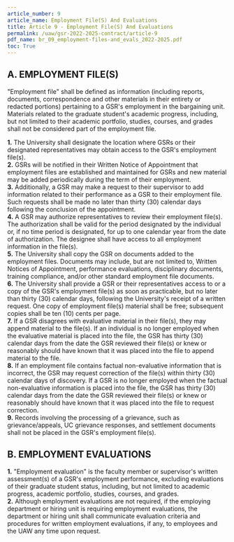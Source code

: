 ```yaml
---
article_number: 9
article_name: Employment File(S) And Evaluations 
title: Article 9 - Employment File(S) And Evaluations 
permalink: /uaw/gsr-2022-2025-contract/article-9
pdf_name: br_09_employment-files-and_evals_2022-2025.pdf
toc: True
---
```



## A.  EMPLOYMENT FILE(S)

"Employment file" shall be defined as information (including reports, documents, correspondence and other materials in their entirety or redacted portions) pertaining to a GSR's employment in the bargaining unit. Materials related to the graduate student's academic progress, including, but not limited to their academic portfolio, studies, courses, and grades shall not be considered part of the employment file.

<div class="lvl2"><b>1.</b> The University shall designate the location where GSRs or their designated representatives may obtain access to the GSR's employment file(s).</div>
<div class="lvl2"><b>2.</b> GSRs will be notified in their Written Notice of Appointment that employment files are established and maintained for GSRs and new material may be added periodically during the term of their employment.</div>
<div class="lvl2"><b>3.</b> Additionally, a GSR may make a request to their supervisor to add information related to their performance as a GSR to their employment file. Such requests shall be made no later than thirty (30) calendar days following the conclusion of the appointment.</div>
<div class="lvl2"><b>4.</b> A GSR may authorize representatives to review their employment file(s). The authorization shall be valid for the period designated by the individual or, if no time period is designated, for up to one calendar year from the date of authorization. The designee shall have access to all employment information in the file(s).</div>
<div class="lvl2"><b>5.</b> The University shall copy the GSR on documents added to the employment files. Documents may include, but are not limited to, Written Notices of Appointment, performance evaluations, disciplinary documents, training compliance, and/or other standard employment file documents.</div>
<div class="lvl2"><b>6.</b> The University shall provide a GSR or their representatives access to or a copy of the GSR's employment file(s) as soon as practicable, but no later than thirty (30) calendar days, following the University's receipt of a written request. One copy of employment file(s) material shall be free; subsequent copies shall be ten (10) cents per page.</div>
<div class="lvl2"><b>7.</b> If a GSR disagrees with evaluative material in their file(s), they may append material to the file(s). If an individual is no longer employed when the evaluative material is placed into the file, the GSR has thirty (30) calendar days from the date the GSR reviewed their file(s) or knew or reasonably should have known that it was placed into the file to append material to the file.</div>
<div class="lvl2"><b>8.</b> If an employment file contains factual non-evaluative information that is incorrect, the GSR may request correction of the file(s) within thirty (30) calendar days of discovery. If a GSR is no longer employed when the factual non-evaluative information is placed into the file, the GSR has thirty (30) calendar days from the date the GSR reviewed their file(s) or knew or reasonably should have known that it was placed into the file to request correction.</div>
<div class="lvl2"><b>9.</b> Records involving the processing of a grievance, such as grievance/appeals, UC grievance responses, and settlement documents shall not be placed in the GSR's employment file(s).</div>

## B.  EMPLOYMENT EVALUATIONS

<div class="lvl2"><b>1.</b> "Employment evaluation" is the faculty member or supervisor's written assessment(s) of a GSR's employment performance, excluding evaluations of their graduate student status, including, but not limited to academic progress, academic portfolio, studies, courses, and grades.</div>
<div class="lvl2"><b>2.</b> Although employment evaluations are not required, if the employing department or hiring unit is requiring employment evaluations, the department or hiring unit shall communicate evaluation criteria and procedures for written employment evaluations, if any, to employees and the UAW any time upon request.</div>
